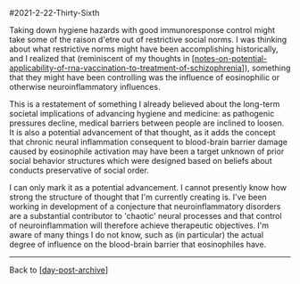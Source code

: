 #2021-2-22-Thirty-Sixth

Taking down hygiene hazards with good immunoresponse control might take some of the raison d'etre out of restrictive social norms.  I was thinking about what restrictive norms might have been accomplishing historically, and I realized that (reminiscent of my thoughts in [[notes-on-potential-applicability-of-rna-vaccination-to-treatment-of-schizophrenia]]), something that they might have been controlling was the influence of eosinophilic or otherwise neuroinflammatory influences.

This is a restatement of something I already believed about the long-term societal implications of advancing hygiene and medicine: as pathogenic pressures decline, medical barriers between people are inclined to loosen.  It is also a potential advancement of that thought, as it adds the concept that chronic neural inflammation consequent to blood-brain barrier damage caused by eosinophile activation may have been a target unknown of prior social behavior structures which were designed based on beliefs about conducts preservative of social order.

I can only mark it as a potential advancement.  I cannot presently know how strong the structure of thought that I'm currently creating is.  I've been working in development of a conjecture that neuroinflammatory disorders are a substantial contributor to 'chaotic' neural processes and that control of neuroinflammation will therefore achieve therapeutic objectives.  I'm aware of many things I do not know, such as (in particular) the actual degree of influence on the blood-brain barrier that eosinophiles have.

---
Back to [[day-post-archive]]

[//begin]: # "Autogenerated link references for markdown compatibility"
[notes-on-potential-applicability-of-rna-vaccination-to-treatment-of-schizophrenia]: notes-on-potential-applicability-of-rna-vaccination-to-treatment-of-schizophrenia.md "Notes on Potential Applicability of RNA Vaccination to Treatment of Schizophrenia"
[day-post-archive]: day-post-archive.md "Day Post Archive"
[//end]: # "Autogenerated link references"